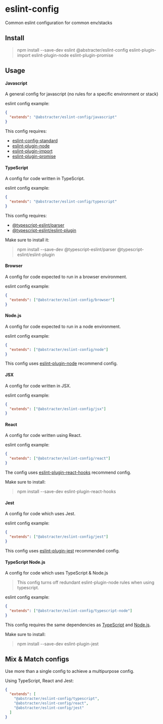 # eslint-config

Common eslint configuration for common env/stacks

## Install

> npm install --save-dev eslint @abstracter/eslint-config eslint-plugin-import eslint-plugin-node eslint-plugin-promise

## Usage

#### Javascript
A general config for javascript (no rules for a specific environment or stack)

eslint config example:

```json
{
  "extends": "@abstracter/eslint-config/javascript"
}
```

This config requires:
- [eslint-config-standard](https://github.com/standard/eslint-config-standard)
- [eslint-plugin-node](https://github.com/mysticatea/eslint-plugin-node)
- [eslint-plugin-import](https://github.com/import-js/eslint-plugin-import)
- [eslint-plugin-promise](https://github.com/xjamundx/eslint-plugin-promise)

#### TypeScript
A config for code written in TypeScript.

eslint config example:

```json
{
  "extends": "@abstracter/eslint-config/typescript"
}
```

This config requires:
- [@typescript-eslint/parser](https://github.com/typescript-eslint/typescript-eslint)
- [@typescript-eslint/eslint-plugin](https://github.com/typescript-eslint/typescript-eslint/tree/master/packages/eslint-plugin)

Make sure to install it:
> npm install --save-dev @typescript-eslint/parser @typescript-eslint/eslint-plugin

#### Browser
A config for code expected to run in a browser environment.

eslint config example:

```json
{
  "extends": ["@abstracter/eslint-config/browser"]
}
```

#### Node.js
A config for code expected to run in a node environment.

eslint config example:

```json
{
  "extends": ["@abstracter/eslint-config/node"]
}
```

This config uses [eslint-plugin-node](https://github.com/mysticatea/eslint-plugin-node) recommend config.

#### JSX
A config for code written in JSX.

eslint config example:

```json
{
  "extends": ["@abstracter/eslint-config/jsx"]
}
```

#### React
A config for code written using React.

eslint config example:

```json
{
  "extends": ["@abstracter/eslint-config/react"]
}
```

The config uses [eslint-plugin-react-hooks](https://github.com/facebook/react/tree/main/packages/eslint-plugin-react-hooks) recommend config.

Make sure to install:
> npm install --save-dev eslint-plugin-react-hooks

#### Jest
A config for code which uses Jest.

eslint config example:

```json
{
  "extends": ["@abstracter/eslint-config/jest"]
}
```

This config uses [eslint-plugin-jest](https://github.com/jest-community/eslint-plugin-jest) recommended config.

#### TypeScript Node.js
A config for code which uses TypeScript & Node.js

> This config turns off redundant eslint-plugin-node rules when using typescript.

eslint config example:

```json
{
  "extends": ["@abstracter/eslint-config/typescript-node"]
}
```

This config requires the same dependencies as [TypeScript](#typescript) and [Node.js](#nodejs).

Make sure to install:
> npm install --save-dev eslint-plugin-jest

## Mix & Match configs

Use more than a single config to achieve a multipurpose config.  

Using TypeScript, React and Jest:

```json
{
  "extends": [
    "@abstracter/eslint-config/typescript",
    "@abstracter/eslint-config/react",
    "@abstracter/eslint-config/jest"
  ]
}
```
